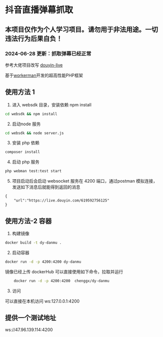 # 抖音直播弹幕抓取

## 本项目仅作为个人学习项目。请勿用于非法用途。一切违法行为后果自负！

### 2024-06-28 更新：抓取弹幕已经正常

参考大佬项目改写 <a href="https://github.com/Sjj1024/douyin-live" target="__blank">douyin-live</a>

基于<a href="https://www.workerman.net" target="__blank">workerman</a>开发的超高性能PHP框架

## 使用方法 1

1. 进入 websdk 目录，安装依赖 npm install

```bash
cd websdk && npm install
```

2. 启动node 服务

```bash
cd websdk && node server.js
```

3. 安装 php 依赖

```bash
composer install 
```

4. 启动 php 服务

```bash
php webman test:test start
```

5. 项目启动后会启动 websocket 服务在 4200 端口，通过postman 模拟连接，发送如下消息后就能得到返回的消息

```
{
    "url":"https://live.douyin.com/619592756125"
}
```

## 使用方法-2 容器

1. 构建镜像

```bash
docker build -t dy-danmu .
```

2. 启动容器

```bash
docker run -d -p 4200:4200 dy-danmu
```

镜像已经上传 dockerHub  可以直接使用如下命令，拉取并运行
```bash
    docker run -d -p 4200:4200  chenggx/dy-danmu
```

3. 访问

可以直接在本机访问 ws:127.0.0.1:4200


## 提供一个测试地址

ws://47.96.139.114:4200
